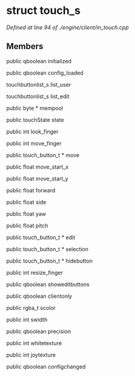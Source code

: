 # struct touch_s

*Defined at line 94 of ./engine/client/in_touch.cpp*

## Members

public qboolean initialized

public qboolean config_loaded

touchbuttonlist_s list_user

touchbuttonlist_s list_edit

public byte * mempool

public touchState state

public int look_finger

public int move_finger

public touch_button_t * move

public float move_start_x

public float move_start_y

public float forward

public float side

public float yaw

public float pitch

public touch_button_t * edit

public touch_button_t * selection

public touch_button_t * hidebutton

public int resize_finger

public qboolean showeditbuttons

public qboolean clientonly

public rgba_t scolor

public int swidth

public qboolean precision

public int whitetexture

public int joytexture

public qboolean configchanged



